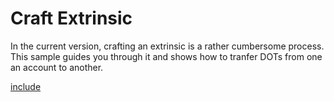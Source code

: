 # Craft Extrinsic

In the current version, crafting an extrinsic is a rather cumbersome process. This sample guides you through it and shows how to tranfer DOTs from one an account to another.

[include](index.js)
